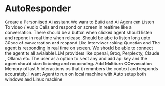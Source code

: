 # AutoResponder
Create a Personlised AI assitant We want to Build and Ai Agent can Listen To video / Audio Calls and respond on screen in realtime like a conversation. There should be a button when clicked agent should listen and repond in real time when release. Should be able to listen long upto 30sec of conversation and respond Like Interviwer asking Question and The agent is responding in real time on screen.
We should be able to connect the agent to all avialable LLM providers like openai, Groq, Perplexity, Claude , Ollama etc. The user as a option to slect any and add api key and the agent should start listening and responding. Add Multiturn COnversation Memory of last 5 interactions os that it remmbers the context and responds accurately. I want Agent to run on local machine with Auto setup both windows and Linux machine
